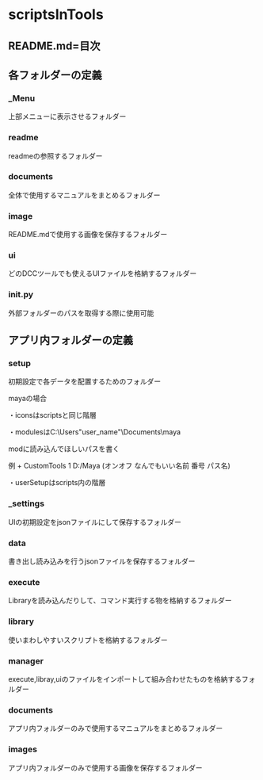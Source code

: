 # scriptsInTools

## README.md=目次 

## 各フォルダーの定義

### _Menu
上部メニューに表示させるフォルダー

### readme
readmeの参照するフォルダー

### documents
全体で使用するマニュアルをまとめるフォルダー

### image
README.mdで使用する画像を保存するフォルダー

### ui
どのDCCツールでも使えるUIファイルを格納するフォルダー
### init.py
外部フォルダーのパスを取得する際に使用可能

## アプリ内フォルダーの定義
### setup
初期設定で各データを配置するためのフォルダー

mayaの場合

・iconsはscriptsと同じ階層

・modulesはC:\Users\"user_name"\Documents\maya
    
modに読み込んでほしいパスを書く
    
例 + CustomTools 1 D:/Maya (オンオフ なんでもいい名前 番号 パス名)

・userSetupはscripts内の階層


### _settings
UIの初期設定をjsonファイルにして保存するフォルダー
### data
書き出し読み込みを行うjsonファイルを保存するフォルダー

### execute
Libraryを読み込んだりして、コマンド実行する物を格納するフォルダー

### library
使いまわしやすいスクリプトを格納するフォルダー

### manager
execute,libray,uiのファイルをインポートして組み合わせたものを格納するフォルダー

### documents
アプリ内フォルダーのみで使用するマニュアルをまとめるフォルダー

### images
アプリ内フォルダーのみで使用する画像を保存するフォルダー